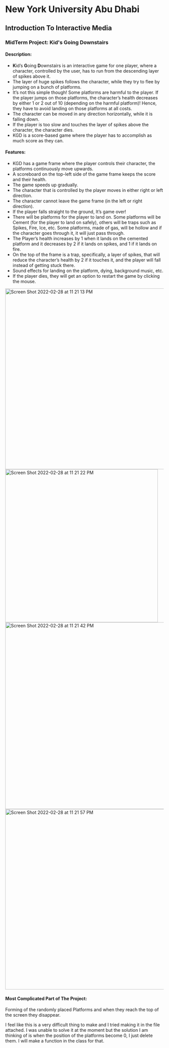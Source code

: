 # New York University Abu Dhabi
## Introduction To Interactive Media
### MidTerm Project: Kid's Going Downstairs

#### Description:
- **K**id’s **G**oing **D**ownstairs is an interactive game for one player, where a character, controlled by the user, has to run from the descending layer of spikes above it.
- The layer of huge spikes follows the character, while they try to flee by jumping on a bunch of platforms.
- It’s not this simple though! Some platforms are harmful to the player. If the player jumps on those platforms, the character’s health decreases by either 1 or 2 out of 10 (depending on the harmful platform)! Hence, they have to avoid landing on those platforms at all costs.
- The character can be moved in any direction horizontally, while it is falling down.
- If the player is too slow and touches the layer of spikes above the character, the character dies.
- KGD is a score-based game where the player has to accomplish as much score as they can.

#### Features:
- KGD has a game frame where the player controls their character, the platforms continuously move upwards.
- A scoreboard on the top-left side of the game frame keeps the score and their health.
- The game speeds up gradually.
- The character that is controlled by the player moves in either right or left direction.
- The character cannot leave the game frame (in the left or right direction).
- If the player falls straight to the ground, It’s game over!
- There will be platforms for the player to land on. Some platforms will be Cement (for the player to land on safely), others will be traps such as Spikes, Fire, Ice, etc. Some platforms, made of gas, will be hollow and if the character goes through it, it will just pass through.
- The Player’s health increases by 1 when it lands on the cemented platform and it decreases by 2 if it lands on spikes, and 1 if it lands on fire.
- On the top of the frame is a trap, specifically, a layer of spikes, that will reduce the character’s health by 2 if it touches it, and the player will fall instead of getting stuck there.
- Sound effects for landing on the platform, dying, background music, etc.
- If the player dies, they will get an option to restart the game by clicking the mouse.

<img width="573" alt="Screen Shot 2022-02-28 at 11 21 13 PM" src="https://user-images.githubusercontent.com/90772853/156045504-5d794bc1-6c27-40b1-8554-c31f13046773.png">
<img width="485" alt="Screen Shot 2022-02-28 at 11 21 22 PM" src="https://user-images.githubusercontent.com/90772853/156045521-b753ea8f-6b0c-469b-9840-1750e41356fc.png">
<img width="592" alt="Screen Shot 2022-02-28 at 11 21 42 PM" src="https://user-images.githubusercontent.com/90772853/156045526-baf5725c-7465-43ac-a86f-05f6c736e1da.png">
<img width="572" alt="Screen Shot 2022-02-28 at 11 21 57 PM" src="https://user-images.githubusercontent.com/90772853/156045534-f23a936e-3b76-432f-9a40-46b09aea38c5.png">

#### Most Complicated Part of The Project:
Forming of the randomly placed Platforms and when they reach the top of the screen they disappear.

I feel like this is a very difficult thing to make and I tried making it in the file attached.
I was unable to solve it at the moment but the solution I am thinking of is when the position of the platforms become 0, I just delete them. I will make a function in the class for that. 
